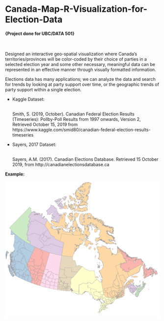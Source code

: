 # Canada-Map-R-Visualization-for-Election-Data
<h4>{Project done for UBC/DATA 501}</h4>
<br>
<p>Designed an interactive geo-spatial visualization where Canada’s territories/provinces will be color-coded by their choice of parties in a selected election year and some other necessary, meaningful data can be represented in an effective manner through visually formatted information.</p>

<p>Elections data has many applications; we can analyze the data and search for trends by looking at party support over time, or the geographic trends of party support within a single election.</p>

<ul style="list-style-type:square;>
  <li><h3><u>Summary of the data</u></h3></li>
  <p>For the project, a composite database has been used which will be comprised of two datasets of the same domain (Canadian Federal Election): one form <i>Kaggle</i> (data from 1997 to 2015) and another from <i>Sayers, 2017</i> (data from 1867 to 2015). Details of these datasets are mentioned below:</p>
  <li><h3><u>Sources</u></h3></li>
    <ol type="a">
      <li>Kaggle Dataset:</li>
      <br>
      <p>Smith, S. (2019, October). Canadian Federal Election Results (Timeseries): Pollby-Poll Results from 1997 onwards, Version 2, Retrieved October 15, 2019 from https://www.kaggle.com/smid80/canadian-federal-election-results-timeseries</p>
      <li>Sayers, 2017 Dataset:</li>
      <br>
      <p>Sayers, A.M. (2017). Canadian Elections Database. Retrieved 15 October 2019, from http://canadianelectionsdatabase.ca</p>
    </ol>
</ul>
<b>Example:</b>

![Image of Canada Map](https://raw.githubusercontent.com/Mohammad-Abdul-Hadi/Canada-Map-R-Visualization-for-Election-Data/master/figures/Capture.PNG)
